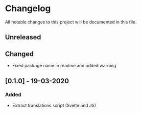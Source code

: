 # Changelog
All notable changes to this project will be documented in this file.

## Unreleased
## Changed

- Fixed package name in readme and added warning

## [0.1.0] - 19-03-2020
### Added

- Extract translations script (Svelte and JS)